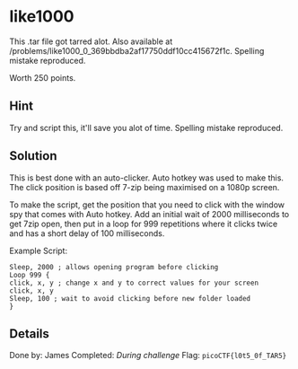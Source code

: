 # like1000
This .tar file got tarred alot. Also available at /problems/like1000_0_369bbdba2af17750ddf10cc415672f1c. Spelling mistake reproduced.

Worth 250 points.

## Hint
Try and script this, it'll save you alot of time. Spelling mistake reproduced.

## Solution
This is best done with an auto-clicker. Auto hotkey was used to make this. The click position is based off 7-zip being maximised on a 1080p screen.

To make the script, get the position that you need to click with the window spy that comes with Auto hotkey. 
Add an initial wait of 2000 milliseconds to get 7zip open, then put in a loop for 999 repetitions where it clicks twice and has a short delay of 100 milliseconds.

Example Script:
```
Sleep, 2000 ; allows opening program before clicking
Loop 999 {
click, x, y ; change x and y to correct values for your screen
click, x, y
Sleep, 100 ; wait to avoid clicking before new folder loaded
}
```

## Details
Done by: James
Completed: *During challenge*
Flag: `picoCTF{l0t5_0f_TAR5}`